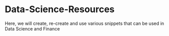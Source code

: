 # Data-Science-Resources
Here, we will create, re-create and use various snippets that can be used in Data Science and Finance
